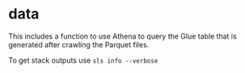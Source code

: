 # data

This includes a function to use Athena to query the Glue table that is generated after crawling the Parquet files.

To get stack outputs use `sls info --verbose`